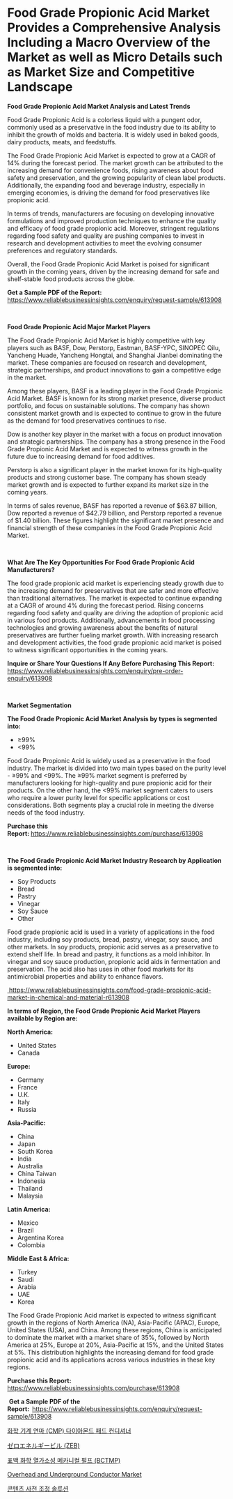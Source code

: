 <p><h1>Food Grade Propionic Acid Market Provides a Comprehensive Analysis Including a Macro Overview of the Market as well as Micro Details such as Market Size and Competitive Landscape</h1></p><p><strong>Food Grade Propionic Acid Market Analysis and Latest Trends</strong></p>
<p><p>Food Grade Propionic Acid is a colorless liquid with a pungent odor, commonly used as a preservative in the food industry due to its ability to inhibit the growth of molds and bacteria. It is widely used in baked goods, dairy products, meats, and feedstuffs.</p><p>The Food Grade Propionic Acid Market is expected to grow at a CAGR of 14% during the forecast period. The market growth can be attributed to the increasing demand for convenience foods, rising awareness about food safety and preservation, and the growing popularity of clean label products. Additionally, the expanding food and beverage industry, especially in emerging economies, is driving the demand for food preservatives like propionic acid.</p><p>In terms of trends, manufacturers are focusing on developing innovative formulations and improved production techniques to enhance the quality and efficacy of food grade propionic acid. Moreover, stringent regulations regarding food safety and quality are pushing companies to invest in research and development activities to meet the evolving consumer preferences and regulatory standards.</p><p>Overall, the Food Grade Propionic Acid Market is poised for significant growth in the coming years, driven by the increasing demand for safe and shelf-stable food products across the globe.</p></p>
<p><strong>Get a Sample PDF of the Report:&nbsp;</strong> <a href="https://www.reliablebusinessinsights.com/enquiry/request-sample/613908">https://www.reliablebusinessinsights.com/enquiry/request-sample/613908</a></p>
<p>&nbsp;</p>
<p><strong>Food Grade Propionic Acid Major Market Players</strong></p>
<p><p>The Food Grade Propionic Acid Market is highly competitive with key players such as BASF, Dow, Perstorp, Eastman, BASF-YPC, SINOPEC Qilu, Yancheng Huade, Yancheng Hongtai, and Shanghai Jianbei dominating the market. These companies are focused on research and development, strategic partnerships, and product innovations to gain a competitive edge in the market.</p><p>Among these players, BASF is a leading player in the Food Grade Propionic Acid Market. BASF is known for its strong market presence, diverse product portfolio, and focus on sustainable solutions. The company has shown consistent market growth and is expected to continue to grow in the future as the demand for food preservatives continues to rise.</p><p>Dow is another key player in the market with a focus on product innovation and strategic partnerships. The company has a strong presence in the Food Grade Propionic Acid Market and is expected to witness growth in the future due to increasing demand for food additives.</p><p>Perstorp is also a significant player in the market known for its high-quality products and strong customer base. The company has shown steady market growth and is expected to further expand its market size in the coming years.</p><p>In terms of sales revenue, BASF has reported a revenue of $63.87 billion, Dow reported a revenue of $42.79 billion, and Perstorp reported a revenue of $1.40 billion. These figures highlight the significant market presence and financial strength of these companies in the Food Grade Propionic Acid Market.</p></p>
<p>&nbsp;</p>
<p><strong>What Are The Key Opportunities For Food Grade Propionic Acid Manufacturers?</strong></p>
<p><p>The food grade propionic acid market is experiencing steady growth due to the increasing demand for preservatives that are safer and more effective than traditional alternatives. The market is expected to continue expanding at a CAGR of around 4% during the forecast period. Rising concerns regarding food safety and quality are driving the adoption of propionic acid in various food products. Additionally, advancements in food processing technologies and growing awareness about the benefits of natural preservatives are further fueling market growth. With increasing research and development activities, the food grade propionic acid market is poised to witness significant opportunities in the coming years.</p></p>
<p><strong>Inquire or Share Your Questions If Any Before Purchasing This Report:</strong> <a href="https://www.reliablebusinessinsights.com/enquiry/pre-order-enquiry/613908">https://www.reliablebusinessinsights.com/enquiry/pre-order-enquiry/613908</a></p>
<p>&nbsp;</p>
<p><strong>Market Segmentation</strong></p>
<p><strong>The Food Grade Propionic Acid Market Analysis by types is segmented into:</strong></p>
<p><ul><li>≥99%</li><li><99%</li></ul></p>
<p><p>Food Grade Propionic Acid is widely used as a preservative in the food industry. The market is divided into two main types based on the purity level - ≥99% and <99%. The ≥99% market segment is preferred by manufacturers looking for high-quality and pure propionic acid for their products. On the other hand, the <99% market segment caters to users who require a lower purity level for specific applications or cost considerations. Both segments play a crucial role in meeting the diverse needs of the food industry.</p></p>
<p><strong>Purchase this Report:&nbsp;</strong><a href="https://www.reliablebusinessinsights.com/purchase/613908">https://www.reliablebusinessinsights.com/purchase/613908</a></p>
<p>&nbsp;</p>
<p><strong>The Food Grade Propionic Acid Market Industry Research by Application is segmented into:</strong></p>
<p><ul><li>Soy Products</li><li>Bread</li><li>Pastry</li><li>Vinegar</li><li>Soy Sauce</li><li>Other</li></ul></p>
<p><p>Food grade propionic acid is used in a variety of applications in the food industry, including soy products, bread, pastry, vinegar, soy sauce, and other markets. In soy products, propionic acid serves as a preservative to extend shelf life. In bread and pastry, it functions as a mold inhibitor. In vinegar and soy sauce production, propionic acid aids in fermentation and preservation. The acid also has uses in other food markets for its antimicrobial properties and ability to enhance flavors.</p></p>
<p><a href="https://www.reliablebusinessinsights.com/food-grade-propionic-acid-market-in-chemical-and-material-r613908">&nbsp;https://www.reliablebusinessinsights.com/food-grade-propionic-acid-market-in-chemical-and-material-r613908</a></p>
<p><strong>In terms of Region, the Food Grade Propionic Acid Market Players available by Region are:</strong></p>
<p>
    <p> <strong> North America: </strong>
        <ul>
            <li>United States</li>
            <li>Canada</li>
        </ul>
        </p> 
    <p> <strong> Europe: </strong>
        <ul>
            <li>Germany</li>
            <li>France</li>
            <li>U.K.</li>
            <li>Italy</li>
            <li>Russia</li>
        </ul>
        </p> 
    <p> <strong> Asia-Pacific: </strong>
        <ul>
            <li>China</li>
            <li>Japan</li>
            <li>South Korea</li>
            <li>India</li>
            <li>Australia</li>
            <li>China Taiwan</li>
            <li>Indonesia</li>
            <li>Thailand</li>
            <li>Malaysia</li>
        </ul>
        </p> 
    <p> <strong> Latin America: </strong>
        <ul>
            <li>Mexico</li>
            <li>Brazil</li>
            <li>Argentina Korea</li>
            <li>Colombia</li>
        </ul>
        </p> 
    <p> <strong> Middle East & Africa: </strong>
        <ul>
            <li>Turkey</li>
            <li>Saudi</li>
            <li>Arabia</li>
            <li>UAE</li>
            <li>Korea</li>
        </ul>
    </p>
    </p>
<p><p>The Food Grade Propionic Acid market is expected to witness significant growth in the regions of North America (NA), Asia-Pacific (APAC), Europe, United States (USA), and China. Among these regions, China is anticipated to dominate the market with a market share of 35%, followed by North America at 25%, Europe at 20%, Asia-Pacific at 15%, and the United States at 5%. This distribution highlights the increasing demand for food grade propionic acid and its applications across various industries in these key regions.</p></p>
<p><strong>Purchase this Report: </strong><a href="https://www.reliablebusinessinsights.com/purchase/613908">https://www.reliablebusinessinsights.com/purchase/613908</a></p>
<p>&nbsp;<strong>Get a Sample PDF of the Report:&nbsp;&nbsp;</strong><a href="https://www.reliablebusinessinsights.com/enquiry/request-sample/613908">https://www.reliablebusinessinsights.com/enquiry/request-sample/613908</a></p>
<p><strong></strong></p>
<p><p><a href="https://medium.com/@corneliutrifa2022/%EC%BC%80%EB%AF%B8%EC%BB%AC-%EB%A8%B8%EC%B2%98%EB%8B%89-%EB%8B%88%EB%A5%B4-%EC%8B%B1-cmp-%EB%8B%A4%EC%9D%B4%EC%95%84%EB%AA%AC%EB%93%9C-%ED%8C%A8%EB%93%9C-%EC%BD%98%EB%94%94%EC%85%94%EB%84%88-%EC%8B%9C%EC%9E%A5-%EA%B7%9C%EB%AA%A8-cagr-%ED%8A%B8%EB%A0%8C%EB%93%9C-2024-2030-b6de365c4b81">화학 기계 연마 (CMP) 다이아몬드 패드 컨디셔너</a></p><p><a href="https://medium.com/@izaiahbartell/%E3%82%BC%E3%83%AD%E3%82%A8%E3%83%8D%E3%83%AB%E3%82%AE%E3%83%BC%E3%83%93%E3%83%AB%E3%83%87%E3%82%A3%E3%83%B3%E3%82%B0-zebs-%E3%81%AE%E5%B8%82%E5%A0%B4%E8%A6%8F%E6%A8%A1-%E5%B8%82%E5%A0%B4%E8%A6%8B%E9%80%9A%E3%81%97%E3%81%A8%E5%B8%82%E5%A0%B4%E4%BA%88%E6%B8%AC-2024%E5%B9%B4%E3%81%8B%E3%82%892031%E5%B9%B4-2c7af140d7b1">ゼロエネルギービル (ZEB)</a></p><p><a href="https://medium.com/@dallasrrellwg/%EC%97%BC%EC%83%89%EB%90%9C-chemi-thermomechanical-pulp-bctmp-%EC%8B%9C%EC%9E%A5-%EC%A1%B0%EC%82%AC-%EB%B3%B4%EA%B3%A0%EC%84%9C-%EA%B7%B8-%EC%97%AD%EC%82%AC-%EB%B0%8F-2024%EB%85%84%EB%B6%80%ED%84%B0-2031%EB%85%84%EA%B9%8C%EC%A7%80%EC%9D%98-%EC%98%88%EC%B8%A1-48827662a497">표백 화학 열가소성 메카니컬 펄프 (BCTMP)</a></p><p><a href="https://github.com/JuliaFadel1922/Market-Research-Report-List-1/blob/main/overhead-and-underground-conductor-market.md">Overhead and Underground Conductor Market</a></p><p><a href="https://github.com/lzrvbyqzftro57/Market-Research-Report-List-2/blob/main/460995890923.md">콘텐츠 사전 조정 솔루션</a></p></p>
